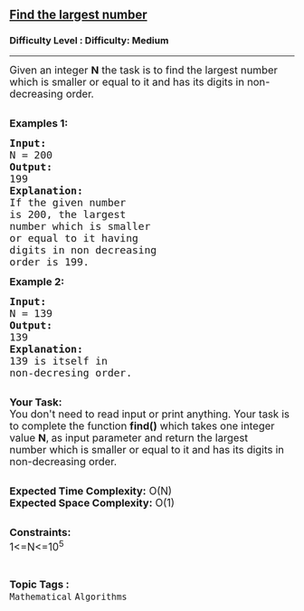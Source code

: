 <h2><a href="https://www.geeksforgeeks.org/problems/find-the-largest-number4953/1?page=1&difficulty=Hard&sortBy=submissions">Find the largest number</a></h2><h3>Difficulty Level : Difficulty: Medium</h3><hr><div class="problems_problem_content__Xm_eO"><div>
<p><span style="font-size:18px">Given an integer <strong>N</strong>&nbsp;the task is to find the largest number which is smaller or equal to it and has its digits in non-decreasing order.</span><br>
&nbsp;</p>

<p><span style="font-size:18px"><strong>Examples 1:</strong></span></p>

<pre><span style="font-size:18px"><strong>Input:</strong>
N = 200
<strong>Output:</strong>
199
<strong>Explanation:</strong>
If the given number 
is 200, the largest 
number which is smaller 
or equal to it having 
digits in non decreasing 
order is 199.
</span></pre>

<p><strong><span style="font-size:18px">Example 2:</span></strong></p>

<pre><span style="font-size:18px"><strong>Input: </strong>
N = 139
<strong>Output:</strong>
139
<strong>Explanation:</strong>
139 is itself in 
non-decresing order.</span></pre>

<p><br>
<span style="font-size:18px"><strong>Your Task:</strong><br>
You don't need to read input or print anything. Your task is to complete the function <strong>find()</strong>&nbsp;which takes one integer value&nbsp;<strong>N</strong>,<strong>&nbsp;</strong>as input parameter&nbsp;and return the&nbsp;largest number&nbsp;which is smaller or equal to it and has its digits in non-decreasing order.</span></p>

<p><br>
<span style="font-size:18px"><strong>Expected Time Complexity:</strong>&nbsp;O(N)<br>
<strong>Expected Space Complexity:</strong>&nbsp;O(1)</span><br>
&nbsp;</p>

<p><span style="font-size:18px"><strong>Constraints:</strong><br>
1&lt;=N&lt;=10<sup>5</sup></span></p>
</div>
</div><br><p><span style=font-size:18px><strong>Topic Tags : </strong><br><code>Mathematical</code>&nbsp;<code>Algorithms</code>&nbsp;
